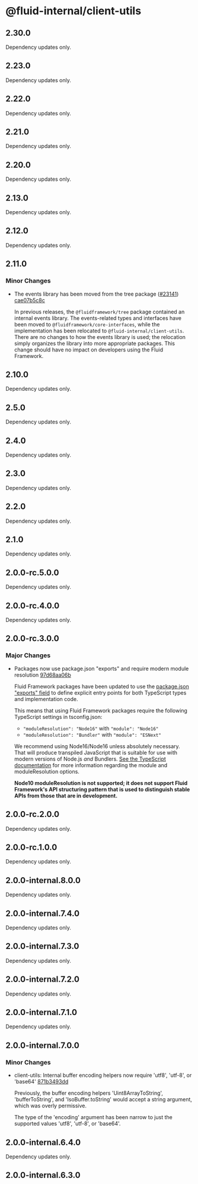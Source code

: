 # @fluid-internal/client-utils

## 2.30.0

Dependency updates only.

## 2.23.0

Dependency updates only.

## 2.22.0

Dependency updates only.

## 2.21.0

Dependency updates only.

## 2.20.0

Dependency updates only.

## 2.13.0

Dependency updates only.

## 2.12.0

Dependency updates only.

## 2.11.0

### Minor Changes

-   The events library has been moved from the tree package ([#23141](https://github.com/microsoft/FluidFramework/pull/23141)) [cae07b5c8c](https://github.com/microsoft/FluidFramework/commit/cae07b5c8c7904184b5fbf8c677f302da19cc697)

    In previous releases, the `@fluidframework/tree` package contained an internal events library. The events-related types and interfaces have been moved to
    `@fluidframework/core-interfaces`, while the implementation has been relocated to `@fluid-internal/client-utils`. There are
    no changes to how the events library is used; the relocation simply organizes the library into more appropriate
    packages. This change should have no impact on developers using the Fluid Framework.

## 2.10.0

Dependency updates only.

## 2.5.0

Dependency updates only.

## 2.4.0

Dependency updates only.

## 2.3.0

Dependency updates only.

## 2.2.0

Dependency updates only.

## 2.1.0

Dependency updates only.

## 2.0.0-rc.5.0.0

Dependency updates only.

## 2.0.0-rc.4.0.0

Dependency updates only.

## 2.0.0-rc.3.0.0

### Major Changes

-   Packages now use package.json "exports" and require modern module resolution [97d68aa06b](https://github.com/microsoft/FluidFramework/commit/97d68aa06bd5c022ecb026655814aea222a062ae)

    Fluid Framework packages have been updated to use the [package.json "exports"
    field](https://nodejs.org/docs/latest-v18.x/api/packages.html#exports) to define explicit entry points for both
    TypeScript types and implementation code.

    This means that using Fluid Framework packages require the following TypeScript settings in tsconfig.json:

    -   `"moduleResolution": "Node16"` with `"module": "Node16"`
    -   `"moduleResolution": "Bundler"` with `"module": "ESNext"`

    We recommend using Node16/Node16 unless absolutely necessary. That will produce transpiled JavaScript that is suitable
    for use with modern versions of Node.js _and_ Bundlers.
    [See the TypeScript documentation](https://www.typescriptlang.org/tsconfig#moduleResolution) for more information
    regarding the module and moduleResolution options.

    **Node10 moduleResolution is not supported; it does not support Fluid Framework's API structuring pattern that is used
    to distinguish stable APIs from those that are in development.**

## 2.0.0-rc.2.0.0

Dependency updates only.

## 2.0.0-rc.1.0.0

Dependency updates only.

## 2.0.0-internal.8.0.0

Dependency updates only.

## 2.0.0-internal.7.4.0

Dependency updates only.

## 2.0.0-internal.7.3.0

Dependency updates only.

## 2.0.0-internal.7.2.0

Dependency updates only.

## 2.0.0-internal.7.1.0

Dependency updates only.

## 2.0.0-internal.7.0.0

### Minor Changes

-   client-utils: Internal buffer encoding helpers now require 'utf8', 'utf-8', or 'base64' [871b3493dd](https://github.com/microsoft/FluidFramework/commits/871b3493dd0d7ea3a89be64998ceb6cb9021a04e)

    Previously, the buffer encoding helpers 'Uint8ArrayToString', 'bufferToString', and 'IsoBuffer.toString' would accept a string argument, which was overly permissive.

    The type of the 'encoding' argument has been narrow to just the supported values 'utf8', 'utf-8', or 'base64'.

## 2.0.0-internal.6.4.0

Dependency updates only.

## 2.0.0-internal.6.3.0
